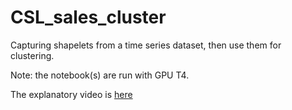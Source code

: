 # CSL_sales_cluster
Capturing shapelets from a time series dataset, then use them for clustering.

Note: the notebook(s) are run with GPU T4.

The explanatory video is [here](https://youtu.be/tUw8ZYPHBes)
